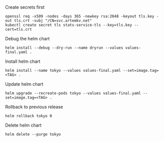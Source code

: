 Create secrets first

```
openssl req -x509 -nodes -days 365 -newkey rsa:2048 -keyout tls.key -out tls.crt -subj "/CN=svc.artemkv.net"
kubectl create secret tls stats-service-tls --key=tls.key --cert=tls.crt
```

Debug the helm chart

```
helm install --debug --dry-run --name dryrun --values values-final.yaml .
```

Install helm chart
```
helm install --name tokyo --values values-final.yaml --set=image.tag=<TAG> .
```

Update helm chart
```
helm upgrade --recreate-pods tokyo --values values-final.yaml --set=image.tag=<TAG> .
```

Rollback to previous release
```
helm rollback tokyo 0
```

Delete helm chart
```
helm delete --purge tokyo
```
